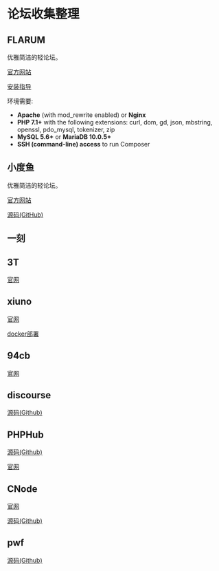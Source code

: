 # 论坛收集整理

## FLARUM

优雅简洁的轻论坛。

[官方网站]( https://www.flarum.org.cn/)

[安装指导](https://flarum.org/docs/install.html)

环境需要:

- **Apache** (with mod_rewrite enabled) or **Nginx**
- **PHP 7.1+** with the following extensions: curl, dom, gd, json, mbstring, openssl, pdo_mysql, tokenizer, zip
- **MySQL 5.6+** or **MariaDB 10.0.5+**
- **SSH (command-line) access** to run Composer

## 小度鱼

优雅简洁的轻论坛。

[官方网站](https://www.xiaoduyu.com/)

[源码(GitHub)](https://github.com/54sword/xiaoduyu.com)

## 一刻

## 3T

[官网](https://ttt.sh/categories)

## xiuno

[官网](https://bbs.xiuno.com/)

[docker部署](https://github.com/wanghaiwei/xiuno-docker)

## 94cb

[官网](https://www.94cb.com/)

## discourse

[源码(Github)](https://github.com/discourse/discourse)

## PHPHub

[源码(Github)](https://github.com/summerblue/phphub5)

[官网](https://learnku.com/laravel)

## CNode

[官网](https://cnodejs.org/)

[源码(Github)](https://github.com/cnodejs/nodeclub)

## pwf

[源码(Github)](https://github.com/medz/fans)































